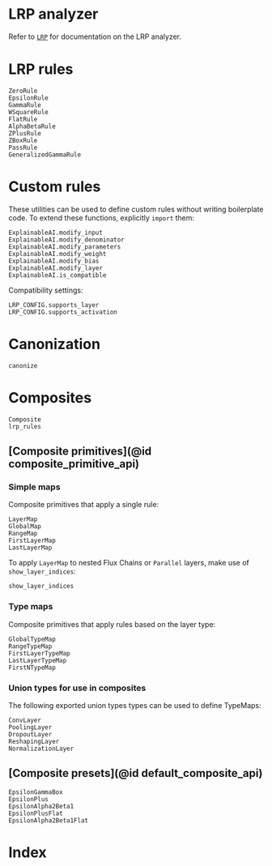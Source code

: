 
# LRP analyzer
Refer to [`LRP`](@ref) for documentation on the LRP analyzer.

# LRP rules
```@docs
ZeroRule
EpsilonRule
GammaRule
WSquareRule
FlatRule
AlphaBetaRule
ZPlusRule
ZBoxRule
PassRule
GeneralizedGammaRule
```

# Custom rules 
These utilities can be used to define custom rules without writing boilerplate code.
To extend these functions, explicitly `import` them: 
```@docs
ExplainableAI.modify_input
ExplainableAI.modify_denominator
ExplainableAI.modify_parameters
ExplainableAI.modify_weight
ExplainableAI.modify_bias
ExplainableAI.modify_layer
ExplainableAI.is_compatible
```
Compatibility settings:
```@docs
LRP_CONFIG.supports_layer
LRP_CONFIG.supports_activation
```

# Canonization
```@docs
canonize
```

# Composites
```@docs
Composite
lrp_rules
```

## [Composite primitives](@id composite_primitive_api)
### Simple maps
Composite primitives that apply a single rule:
```@docs
LayerMap
GlobalMap
RangeMap
FirstLayerMap
LastLayerMap
```

To apply `LayerMap` to nested Flux Chains or `Parallel` layers, 
make use of `show_layer_indices`:
```@docs
show_layer_indices
```

### Type maps
Composite primitives that apply rules based on the layer type:
```@docs
GlobalTypeMap
RangeTypeMap
FirstLayerTypeMap
LastLayerTypeMap
FirstNTypeMap
```

### Union types for use in composites
The following exported union types types can be used to define TypeMaps:
```@docs
ConvLayer
PoolingLayer
DropoutLayer
ReshapingLayer
NormalizationLayer
```

## [Composite presets](@id default_composite_api)
```@docs
EpsilonGammaBox
EpsilonPlus
EpsilonAlpha2Beta1
EpsilonPlusFlat
EpsilonAlpha2Beta1Flat
```

# Index
```@index
```
